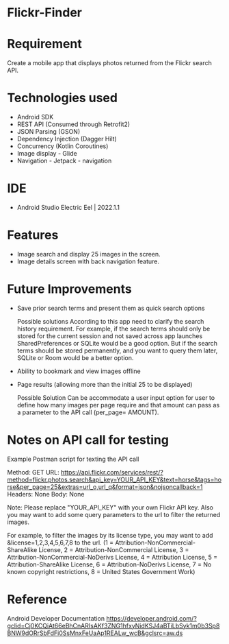 # Flickr-Finder

# Requirement

Create a mobile app that displays photos returned from the Flickr search API.

# Technologies used 

- Android SDK
- REST API (Consumed through Retrofit2)
- JSON Parsing (GSON)
- Dependency Injection  (Dagger Hilt)
- Concurrency (Kotlin Coroutines)
- Image display - Glide
- Navigation - Jetpack - navigation


# IDE 
- Android Studio Electric Eel | 2022.1.1


# Features 
- Image search and display 25 images in the screen.
- Image details screen with back navigation feature.


# Future Improvements 
- Save prior search terms and present them as quick search options
    
    Possible solutions 
        According to this app need to clarify the search history requirement.
        For example, if the search terms should only be stored for the current session and not saved 
        across app launches SharedPreferences or SQLite would be a good option.
        But if the search terms should be stored permanently, and you want to query them later, 
        SQLite or Room would be a better option.

- Ability to bookmark and view images offline

- Page results (allowing more than the initial 25 to be displayed)
    
    Possible Solution 
        Can be accommodate a user input option for user to define how many images per page require and that amount 
        can pass as a parameter to the API call (per_page= AMOUNT).



# Notes on API call for testing

 Example Postman script for texting the API call 

 Method: GET
 URL: https://api.flickr.com/services/rest/?method=flickr.photos.search&api_key=YOUR_API_KEY&text=horse&tags=horse&per_page=25&extras=url_o,url_q&format=json&nojsoncallback=1
 Headers: None
 Body: None

 Note: Please replace "YOUR_API_KEY" with your own Flickr API key.
 Also you may want to add some query parameters to the url to filter the returned images.

 For example, 
 to filter the images by its license type, you may want to add &license=1,2,3,4,5,6,7,8 to the url.
  (1 = Attribution-NonCommercial-ShareAlike License,
  2 = Attribution-NonCommercial License, 
  3 = Attribution-NonCommercial-NoDerivs License, 
  4 = Attribution License, 
  5 = Attribution-ShareAlike License, 
  6 = Attribution-NoDerivs License, 
  7 = No known copyright restrictions, 
  8 = United States Government Work)


# Reference 
 Android Developer Documentation
 https://developer.android.com/?gclid=Cj0KCQiAt66eBhCnARIsAKf3ZNG1hfxyNidKSJ4aBTiLbSyk1m0b3Sp8BNW9dORrSbFdFi0SsMnxFeUaAp1REALw_wcB&gclsrc=aw.ds
